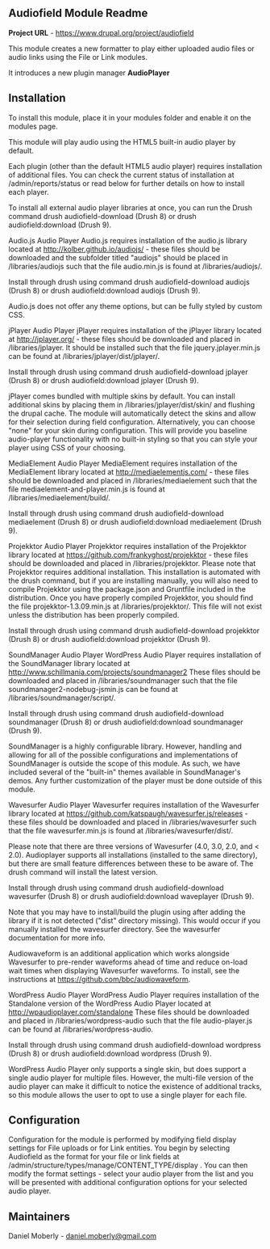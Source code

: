 
Audiofield Module Readme
----------------------

<strong>Project URL</strong> - https://www.drupal.org/project/audiofield

This module creates a new formatter to play either uploaded audio files or
audio links using the File or Link modules.

It introduces a new plugin manager <strong>AudioPlayer</strong>


Installation
------------

To install this module, place it in your modules folder and enable it on the
modules page.

This module will play audio using the HTML5 built-in audio player by default.

Each plugin (other than the default HTML5 audio player) requires installation
of additional files. You can check the current status of installation at
/admin/reports/status or read below for further details on how to install
each player.

To install all external audio player libraries at once, you can run the Drush
command drush audiofield-download (Drush 8) or drush audiofield:download (Drush
9).

Audio.js Audio Player
  Audio.js requires installation of the audio.js library located at
  http://kolber.github.io/audiojs/ - these files should be downloaded and the
  subfolder titled "audiojs" should be placed in /libraries/audiojs such that
  the file audio.min.js is found at /libraries/audiojs/.

  Install through drush using command drush audiofield-download audiojs
  (Drush 8) or drush audiofield:download audiojs (Drush 9).

  Audio.js does not offer any theme options, but can be fully styled by custom
  CSS.

jPlayer Audio Player
  jPlayer requires installation of the jPlayer library located at
  http://jplayer.org/ - these files should be downloaded and placed
  in /libraries/jplayer. It should be installed such that the file
  jquery.jplayer.min.js can be found at /libraries/jplayer/dist/jplayer/.

  Install through drush using command drush audiofield-download jplayer
  (Drush 8) or drush audiofield:download jplayer (Drush 9).

  jPlayer comes bundled with multiple skins by default. You can install
  additional skins by placing them in /libraries/jplayer/dist/skin/ and
  flushing the drupal cache. The module will automatically detect the
  skins and allow for their selection during field configuration.
  Alternatively, you can choose "none" for your skin during configuration.
  This will provide you baseline audio-player functionality with no
  built-in styling so that you can style your player using CSS of your
  choosing.

MediaElement Audio Player
  MediaElement requires installation of the MediaElement library located at
  http://mediaelementjs.com/ - these files should be downloaded and placed
  in /libraries/mediaelement such that the file mediaelement-and-player.min.js
  is found at /libraries/mediaelement/build/.

  Install through drush using command drush audiofield-download mediaelement
  (Drush 8) or drush audiofield:download mediaelement (Drush 9).

Projekktor Audio Player
  Projekktor requires installation of the Projekktor library located at
  https://github.com/frankyghost/projekktor - these files should be downloaded
  and placed in /libraries/projekktor. Please note that Projekktor requires
  additional installation. This installation is automated with the drush
  command, but if you are installing manually, you will also need to compile
  Projekktor using the package.json and Gruntfile included in the distribution.
  Once you have properly compiled Projekktor, you should find the file
  projekktor-1.3.09.min.js at /libraries/projekktor/. This file will not exist
  unless the distribution has been properly compiled.

  Install through drush using command drush audiofield-download projekktor
  (Drush 8) or drush audiofield:download projekktor (Drush 9).

SoundManager Audio Player
  WordPress Audio Player requires installation of the SoundManager library
  located at http://www.schillmania.com/projects/soundmanager2
  These files should be downloaded and placed in /libraries/soundmanager such
  that the file soundmanager2-nodebug-jsmin.js can be found at
  /libraries/soundmanager/script/.

  Install through drush using command drush audiofield-download soundmanager
  (Drush 8) or drush audiofield:download soundmanager (Drush 9).

  SoundManager is a highly configurable library. However, handling and allowing
  for all of the possible configurations and implementations of SoundManager is
  outside the scope of this module. As such, we have included several of the
  "built-in" themes available in SoundManager's demos. Any further customization
  of the player must be done outside of this module.

Wavesurfer Audio Player
  Wavesurfer requires installation of the Wavesurfer library located at
  https://github.com/katspaugh/wavesurfer.js/releases - these files should be
  downloaded and placed in /libraries/wavesurfer such that the file
  wavesurfer.min.js is found at /libraries/wavesurfer/dist/.

  Please note that there are three versions of Wavesurfer (4.0, 3.0, 2.0, and
  < 2.0). Audioplayer supports all installations (installed to the same
  directory),  but there are small feature differences between these to be
  aware of. The drush command will install the latest version.

  Install through drush using command drush audiofield-download wavesurfer
  (Drush 8) or drush audiofield:download waveplayer (Drush 9).

  Note that you may have to install/build the plugin using after adding the
  library if it is not detected ("dist" directory missing). This would occur if
  you manually installed the wavesurfer directory. See the wavesurfer
  documentation for more info.

  Audiowaveform is an additional application which works alongside Wavesurfer
  to pre-render waveforms ahead of time and reduce on-load wait times when
  displaying Wavesurfer waveforms. To install, see the instructions at
  https://github.com/bbc/audiowaveform.

WordPress Audio Player
  WordPress Audio Player requires installation of the Standalone version of
  the WordPress Audio Player located at http://wpaudioplayer.com/standalone
  These files should be downloaded and placed in /libraries/wordpress-audio such
  that the file audio-player.js can be found at /libraries/wordpress-audio.

  Install through drush using command drush audiofield-download wordpress
  (Drush 8) or drush audiofield:download wordpress (Drush 9).

  WordPress Audio Player only supports a single skin, but does support a
  single audio player for multiple files. However, the multi-file version of
  the audio player can make it difficult to notice the existence of additional
  tracks, so this module allows the user to opt to use a single player for each
  file.

Configuration
-------------

Configuration for the module is performed by modifying field display settings
for File uploads or for Link entities. You begin by selecting Audiofield as the
format for your file or link fields at
/admin/structure/types/manage/CONTENT_TYPE/display . You can then modify the
format settings - select your audio player from the list and you will be
presented with additional configuration options for your selected audio player.

Maintainers
------

Daniel Moberly - <daniel.moberly@gmail.com>
